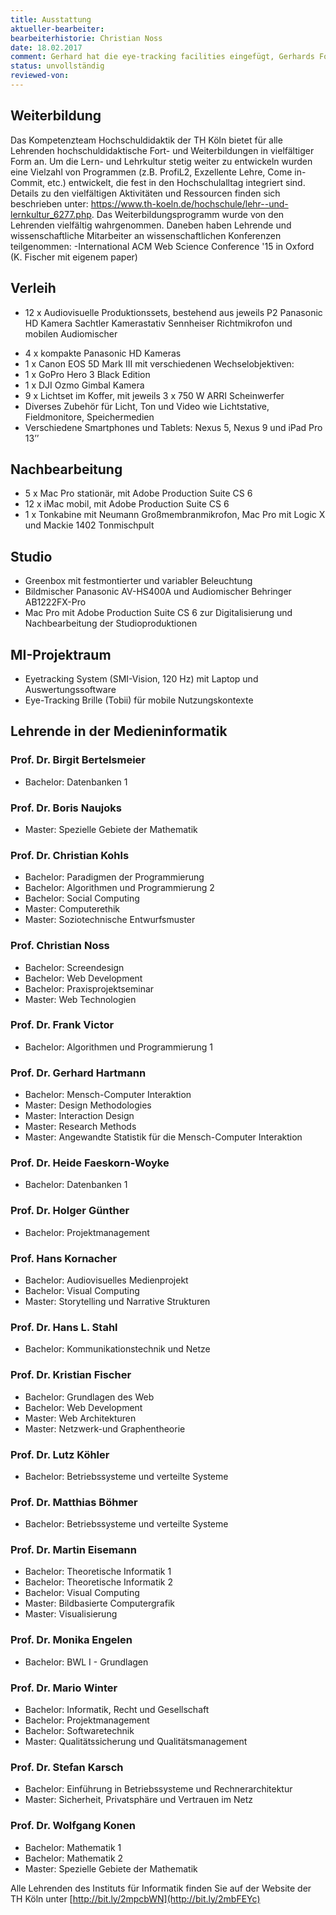 ```yaml
---
title: Ausstattung
aktueller-bearbeiter:
bearbeiterhistorie: Christian Noss
date: 18.02.2017
comment: Gerhard hat die eye-tracking facilities eingefügt, Gerhards Forschungsthemen eingetragen, Hans hat die Geräteausstattung etwas zusammengefasst
status: unvollständig
reviewed-von:
---
```


## Weiterbildung

Das Kompetenzteam Hochschuldidaktik der TH Köln bietet für alle Lehrenden hochschuldidaktische Fort- und Weiterbildungen in vielfältiger Form an. Um die Lern- und Lehrkultur stetig weiter zu entwickeln wurden eine Vielzahl von Programmen (z.B. ProfiL2, Exzellente Lehre, Come in-Commit, etc.) entwickelt, die fest in den Hochschulalltag integriert sind. Details zu den vielfältigen Aktivitäten und Ressourcen finden sich beschrieben unter: https://www.th-koeln.de/hochschule/lehr--und-lernkultur_6277.php.
Das Weiterbildungsprogramm wurde von den Lehrenden vielfältig wahrgenommen.
Daneben haben Lehrende und wissenschaftliche Mitarbeiter an wissenschaftlichen Konferenzen teilgenommen:
-International ACM Web Science Conference '15 in Oxford (K. Fischer mit eigenem paper)

## Verleih

- 12 x Audiovisuelle Produktionssets, bestehend aus jeweils
 P2 Panasonic HD Kamera
 Sachtler Kamerastativ
 Sennheiser Richtmikrofon und mobilen Audiomischer
* 4 x kompakte Panasonic HD Kameras
* 1 x Canon EOS 5D Mark III mit verschiedenen Wechselobjektiven:
* 1 x GoPro Hero 3 Black Edition
* 1 x DJI Ozmo Gimbal Kamera
* 9 x Lichtset im Koffer, mit jeweils 3 x 750 W ARRI Scheinwerfer
* Diverses Zubehör für Licht, Ton und Video wie Lichtstative, Fieldmonitore, Speichermedien
* Verschiedene Smartphones und Tablets: Nexus 5, Nexus 9 und iPad Pro 13’’ 

## Nachbearbeitung

* 5 x Mac Pro stationär, mit Adobe Production Suite CS 6
* 12 x iMac mobil, mit Adobe Production Suite CS 6
* 1 x Tonkabine mit Neumann Großmembranmikrofon, Mac Pro mit Logic X und Mackie 1402 Tonmischpult

## Studio

* Greenbox mit festmontierter und variabler Beleuchtung
* Bildmischer Panasonic AV-HS400A und Audiomischer Behringer AB1222FX-Pro
* Mac Pro mit Adobe Production Suite CS 6 zur Digitalisierung und Nachbearbeitung der Studioproduktionen

## MI-Projektraum

* Eyetracking System (SMI-Vision, 120 Hz) mit Laptop und Auswertungssoftware
* Eye-Tracking Brille (Tobii) für mobile Nutzungskontexte

## Lehrende in der Medieninformatik

### Prof. Dr. Birgit Bertelsmeier
- Bachelor: Datenbanken 1

### Prof. Dr. Boris Naujoks
- Master: Spezielle Gebiete der Mathematik

### Prof. Dr. Christian Kohls
- Bachelor: Paradigmen der Programmierung
- Bachelor: Algorithmen und Programmierung 2
- Bachelor: Social Computing 
- Master: Computerethik
- Master: Soziotechnische Entwurfsmuster

### Prof. Christian Noss
- Bachelor: Screendesign
- Bachelor: Web Development
- Bachelor: Praxisprojektseminar
- Master: Web Technologien

### Prof. Dr. Frank Victor
- Bachelor: Algorithmen und Programmierung 1

### Prof. Dr. Gerhard Hartmann
- Bachelor: Mensch-Computer Interaktion
- Master: Design Methodologies
- Master: Interaction Design
- Master: Research Methods
- Master: Angewandte Statistik für die Mensch-Computer Interaktion

### Prof. Dr. Heide Faeskorn-Woyke
- Bachelor: Datenbanken 1

### Prof. Dr. Holger Günther
- Bachelor: Projektmanagement

### Prof. Hans Kornacher
- Bachelor: Audiovisuelles Medienprojekt
- Bachelor: Visual Computing 
- Master: Storytelling und Narrative Strukturen

### Prof. Dr. Hans L. Stahl
- Bachelor: Kommunikationstechnik und Netze

### Prof. Dr. Kristian Fischer
- Bachelor: Grundlagen des Web
- Bachelor: Web Development
- Master: Web Architekturen
- Master: Netzwerk-und Graphentheorie

### Prof. Dr. Lutz Köhler
- Bachelor: Betriebssysteme und verteilte Systeme

### Prof. Dr. Matthias Böhmer
- Bachelor: Betriebssysteme und verteilte Systeme

### Prof. Dr. Martin Eisemann
- Bachelor: Theoretische Informatik 1
- Bachelor: Theoretische Informatik 2
- Bachelor: Visual Computing 
- Master: Bildbasierte Computergrafik
- Master: Visualisierung

### Prof. Dr. Monika Engelen
- Bachelor: BWL I - Grundlagen

### Prof. Dr. Mario Winter
- Bachelor: Informatik, Recht und Gesellschaft
- Bachelor: Projektmanagement
- Bachelor: Softwaretechnik
- Master: Qualitätssicherung und Qualitätsmanagement

### Prof. Dr. Stefan Karsch
- Bachelor: Einführung in Betriebssysteme und Rechnerarchitektur
- Master: Sicherheit, Privatsphäre und Vertrauen im Netz

### Prof. Dr. Wolfgang Konen
- Bachelor: Mathematik 1
- Bachelor: Mathematik 2
- Master: Spezielle Gebiete der Mathematik

Alle Lehrenden des Instituts für Informatik finden Sie auf der Website der TH Köln unter [http://bit.ly/2mpcbWN](http://bit.ly/2mbFEYc)
